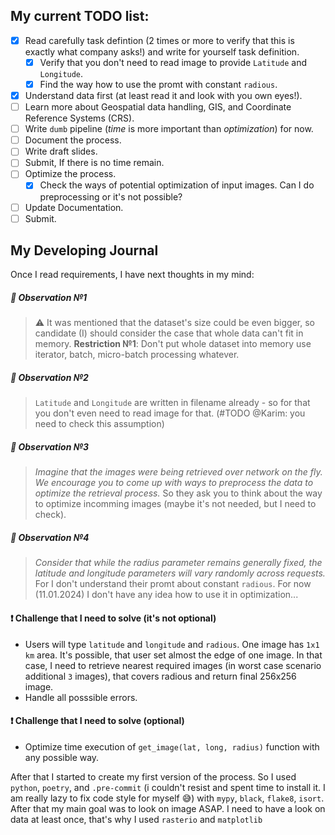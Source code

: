 ## My current TODO list:
- [X] Read carefully task defintion (2 times or more to verify that this is exactly what company asks!) and write for yourself task definition.
    - [X] Verify that you don't need to read image to provide `Latitude` and `Longitude`.
    - [X] Find the way how to use the promt with constant `radious`.
- [X] Understand data first (at least read it and look with you own eyes!).
- [ ] Learn more about Geospatial data handling, GIS, and Coordinate Reference Systems (CRS).
- [ ] Write `dumb` pipeline (_time_ is more important than _optimization_) for now.
- [ ] Document the process.
- [ ] Write draft slides.
- [ ] Submit, If there is no time remain.
- [ ] Optimize the process.
    - [X] Check the ways of potential optimization of input images. Can I do preprocessing or it's not possible?
- [ ] Update Documentation.
- [ ] Submit.

## My Developing Journal


Once I read requirements, I have next thoughts in my mind:
##### 👀 Observation №1
> ⚠️ It was mentioned that the dataset's size could be even bigger, so candidate (I) should consider the case that whole data can't fit in memory.  **Restriction №1**: Don't put whole dataset into memory use iterator, batch, micro-batch processing whatever.

##### 👀 Observation №2
> `Latitude` and `Longitude` are written in filename already - so for that you don't even need to read image for that. (#TODO @Karim: you need to check this assumption) 

##### 👀 Observation №3
>  _Imagine that the images were being retrieved over network on the fly. We encourage you to come up with ways to preprocess the data to optimize the retrieval process._ So they ask you to think about the way to optimize incomming images (maybe it's not needed, but I need to check).

##### 👀 Observation №4
>  _Consider that while the radius parameter remains generally fixed, the latitude and longitude parameters will vary randomly across requests._ For I don't understand their promt about constant `radious`. For now (11.01.2024) I don't have any idea how to use it in optimization...

#### ❗️ Challenge that I need to solve (it's not optional)
- Users will type `latitude` and `longitude` and `radious`. One image has `1x1 km` area. It's possible, that user set almost the edge of one image. In that case, I need to retrieve nearest required images (in worst case scenario additional `3` images), that covers radious and return final 256x256 image.
- Handle all posssible errors.

#### ❗️ Challenge that I need to solve (optional)
- Optimize time execution of `get_image(lat, long, radius)` function with any possible way. 

After that I started to create my first version of the process. So I used `python`, `poetry`, and `.pre-commit` (i couldn't resist and spent time to install it. I am really lazy to fix code style for myself 😅) with `mypy`, `black`, `flake8`, `isort`. After that my main goal was to look on image ASAP. I need to have a look on data at least once, that's why I used `rasterio` and `matplotlib`